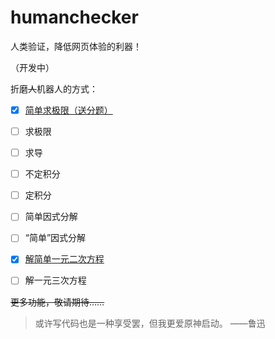 # humanchecker
人类验证，降低网页体验的利器！

（开发中）

折磨~~人~~机器人的方式：

- [x] [简单求极限（送分题）](docs/lim1.html)
- [ ] 求极限
- [ ] 求导
- [ ] 不定积分
- [ ] 定积分
- [ ] 简单因式分解
- [ ] “简单”因式分解
- [x] [解简单一元二次方程](docs/eq12.html)
- [ ] 解一元三次方程



~~更多功能，敬请期待……~~



> 或许写代码也是一种享受罢，但我更爱原神启动。  ——鲁迅
